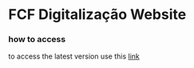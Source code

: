 # FCF Digitalização Website

### how to access
to access the latest version use this [link](https://fcf-digitalizacao.github.io/fcf-website/)
